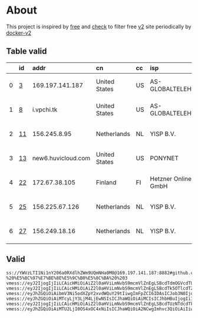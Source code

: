 
# About

This project is inspired by [free](https://github.com/freefq/free) and [check](https://github.com/yeahwu/check) to filter free [v2](https://github.com/v2fly/v2ray-core) site periodically by [docker-v2](https://hub.docker.com/r/v2ray/official)

    

## Table valid
|    | id                   | addr               | cn            | cc   | isp                 | ip                    | chatgpt          |
|---:|:---------------------|:-------------------|:--------------|:-----|:--------------------|:----------------------|:-----------------|
|  0 | [3](config/3.json)   | 169.197.141.187    | United States | US   | AS-GLOBALTELEHOST   | 169.197.141.187       | Yes (Region: US) |
|  1 | [8](config/8.json)   | i.vpchi.tk         | United States | US   | AS-GLOBALTELEHOST   | 169.197.141.187       | Yes (Region: US) |
|  2 | [11](config/11.json) | 156.245.8.95       | Netherlands   | NL   | YISP B.V.           | 154.84.1.178          | Yes (Region: NL) |
|  3 | [13](config/13.json) | new6.huvicloud.com | United States | US   | PONYNET             | 199.195.251.9         | Yes (Region: US) |
|  4 | [22](config/22.json) | 172.67.38.105      | Finland       | FI   | Hetzner Online GmbH | 2a01:4f9:c010:baec::1 | Yes (Region: DE) |
|  5 | [25](config/25.json) | 156.225.67.126     | Netherlands   | NL   | YISP B.V.           | 154.84.1.158          | Yes (Region: NL) |
|  6 | [27](config/27.json) | 156.249.18.16      | Netherlands   | NL   | YISP B.V.           | 154.84.1.193          | Yes (Region: NL) |

## Valid
```
ss://YWVzLTI1Ni1nY206a0RXdlhZWm9UQmNHa0M0@169.197.141.187:8882#github.com/freefq%20-%20%E5%8C%97%E7%BE%8E%E5%9C%B0%E5%8C%BA%20%203
vmess://eyJ2IjogIjIiLCAicHMiOiAiZ2l0aHViLmNvbS9mcmVlZnEgLSBcdTdmOGVcdTU2ZmRDbG91ZEZsYXJlXHU4MjgyXHU3MGI5IDgiLCAiYWRkIjogImkudnBjaGkudGsiLCAicG9ydCI6IDIwODIsICJpZCI6ICIxY2JjYmVmZi1kZTA3LTRmNDMtOGNhOS00Y2IzYTJhNTA4YWIiLCAiYWlkIjogMCwgInNjeSI6ICJhdXRvIiwgIm5ldCI6ICJ3cyIsICJob3N0IjogImkudnBjaGkudGsiLCAicGF0aCI6ICIvIiwgInRscyI6ICIifQ==
vmess://eyJ2IjogIjIiLCAicHMiOiAiZ2l0aHViLmNvbS9mcmVlZnEgLSBcdTk5OTlcdTZlMmYgIDExIiwgImFkZCI6ICIxNTYuMjQ1LjguOTUiLCAicG9ydCI6ICI1MTk0OCIsICJpZCI6ICI5MzUwM2RkNS0yNDVhLTRlYjEtYWUyYS01N2FiOWYyYjNjMjkiLCAiYWlkIjogIjY0IiwgInNjeSI6ICJhdXRvIiwgIm5ldCI6ICJ0Y3AiLCAidHlwZSI6ICJub25lIiwgImhvc3QiOiAiIiwgInBhdGgiOiAiIiwgInRscyI6ICIiLCAic25pIjogIiIsICJhbHBuIjogIiJ9
vmess://eyJhZGQiOiAibmV3Ni5odXZpY2xvdWQuY29tIiwgImFpZCI6IDAsICJob3N0IjogIiIsICJpZCI6ICJhMTFjYTc2MC05ZWY5LTRhNjMtOTVjOS00YzVjMzJkNTYyNTEiLCAibmV0IjogIndzIiwgInBhdGgiOiAiL2h1dmkiLCAicG9ydCI6IDQ0MywgInBzIjogImdpdGh1Yi5jb20vZnJlZWZxIC0gXHU3ZjhlXHU1NmZkQ2xvdWRGbGFyZVx1NTE2Y1x1NTNmOENETlx1ODI4Mlx1NzBiOSAxMyIsICJ0bHMiOiAidGxzIiwgInR5cGUiOiAiYXV0byIsICJzZWN1cml0eSI6ICJhdXRvIiwgInNraXAtY2VydC12ZXJpZnkiOiB0cnVlLCAic25pIjogIiJ9
vmess://eyJhZGQiOiAiMTcyLjY3LjM4LjEwNSIsICJhaWQiOiAiMCIsICJhbHBuIjogIiIsICJmcCI6ICIiLCAiaG9zdCI6ICJoLmgzaW8uY28iLCAiaWQiOiAiZmNiZDVjMDctZmJhNS00ZmY5LWMxOWMtMDJlMDIzMjIwNjI4IiwgIm5ldCI6ICJ3cyIsICJwYXRoIjogImhvM2lubyIsICJwb3J0IjogIjIwOTYiLCAicHMiOiAiZ2l0aHViLmNvbS9mcmVlZnEgLSBcdTdmOGVcdTU2ZmRDbG91ZEZsYXJlXHU4MjgyXHU3MGI5IDIyIiwgInNjeSI6ICJhdXRvIiwgInNuaSI6ICJoLmgzaW8uY28iLCAidGxzIjogInRscyIsICJ0eXBlIjogIiIsICJ2IjogIjIifQ==
vmess://eyJ2IjogIjIiLCAicHMiOiAiZ2l0aHViLmNvbS9mcmVlZnEgLSBcdTUzNTdcdTk3NWUgIDI1IiwgImFkZCI6ICIxNTYuMjI1LjY3LjEyNiIsICJwb3J0IjogIjUyODAzIiwgImlkIjogIjNhM2M4YTljLTMzNGUtNDM2MC1hZGI4LWE4MGE1N2RkY2JiZiIsICJhaWQiOiAiNjQiLCAic2N5IjogImF1dG8iLCAibmV0IjogInRjcCIsICJ0eXBlIjogIm5vbmUiLCAiaG9zdCI6ICIiLCAicGF0aCI6ICIiLCAidGxzIjogIiIsICJzbmkiOiAiIiwgImFscG4iOiAiIn0=
vmess://eyJhZGQiOiAiMTU2LjI0OS4xOC4xNiIsICJhaWQiOiA2NCwgImhvc3QiOiAiIiwgImlkIjogIjM3NWU3MGYwLTVkNDYtNDc2Zi04ZDY5LTBmYjM1YzU1NDhhOSIsICJuZXQiOiAidGNwIiwgInBhdGgiOiAiIiwgInBvcnQiOiAzMTIyMCwgInBzIjogImdpdGh1Yi5jb20vZnJlZWZxIC0gXHU1MzU3XHU5NzVlXHU4YzZhXHU3NjdiXHU3NzAxXHU3ZWE2XHU3ZmYwXHU1MTg1XHU2NWFmXHU1ODIxQ2xvdWRpbm5vdmF0aW9uXHU2NTcwXHU2MzZlXHU0ZTJkXHU1ZmMzIDI3IiwgInRscyI6ICIiLCAidHlwZSI6ICJhdXRvIiwgInNlY3VyaXR5IjogImF1dG8iLCAic2tpcC1jZXJ0LXZlcmlmeSI6IHRydWUsICJzbmkiOiAiIn0=
```

